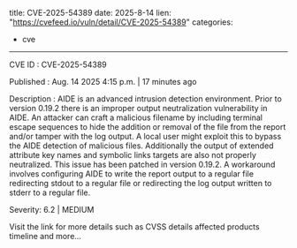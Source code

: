  
title: CVE-2025-54389
date: 2025-8-14
lien: "https://cvefeed.io/vuln/detail/CVE-2025-54389"
categories:
  - cve
---

CVE ID : CVE-2025-54389

Published :  Aug. 14
2025
4:15 p.m. | 17 minutes ago

Description : AIDE is an advanced intrusion detection environment. Prior to version 0.19.2
there is an improper output neutralization vulnerability in AIDE.  An attacker can craft a malicious filename by including terminal escape sequences to hide the addition or removal of the file from the report and/or tamper with the log output. A local user might exploit this to bypass the AIDE detection of malicious files. Additionally the output of extended attribute key names and symbolic links targets are also not properly neutralized. This issue has been patched in version 0.19.2. A workaround involves configuring AIDE to write the report output to a regular file
redirecting stdout to a regular file
or redirecting the log output written to stderr to a regular file.

Severity: 6.2 | MEDIUM

Visit the link for more details
such as CVSS details
affected products
timeline
and more...
